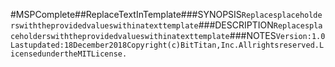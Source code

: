 #MSPComplete##ReplaceTextInTemplate###SYNOPSIS```Replacesplaceholderswiththeprovidedvalueswithinatexttemplate```###DESCRIPTION```Replacesplaceholderswiththeprovidedvalueswithinatexttemplate```###NOTES```Version:1.0Lastupdated:18December2018Copyright(c)BitTitan,Inc.Allrightsreserved.LicensedundertheMITLicense.```
